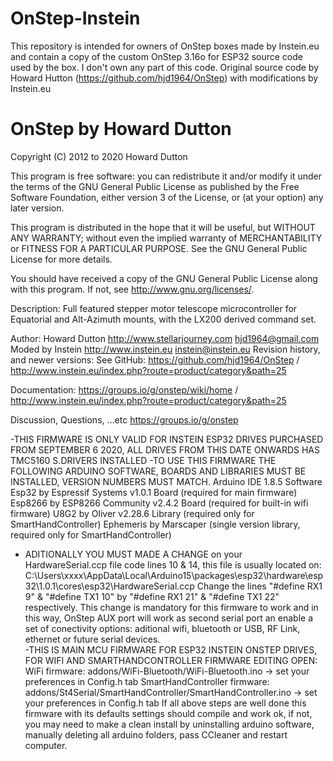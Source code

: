 # OnStep-Instein
This repository is intended for owners of OnStep boxes made by Instein.eu and contain a copy of the custom OnStep 3.16o for ESP32 source code used by the box. I don't own any part of this code. Original source code by Howard Hutton (https://github.com/hjd1964/OnStep) with modifications by Instein.eu


# OnStep by Howard Dutton

Copyright (C) 2012 to 2020 Howard Dutton

This program is free software: you can redistribute it and/or modify
it under the terms of the GNU General Public License as published by
the Free Software Foundation, either version 3 of the License, or
(at your option) any later version.

This program is distributed in the hope that it will be useful,
but WITHOUT ANY WARRANTY; without even the implied warranty of
MERCHANTABILITY or FITNESS FOR A PARTICULAR PURPOSE.  See the
GNU General Public License for more details.

You should have received a copy of the GNU General Public License
along with this program.  If not, see <http://www.gnu.org/licenses/>.

Description:
  Full featured stepper motor telescope microcontroller for Equatorial and
  Alt-Azimuth mounts, with the LX200 derived command set.

Author: Howard Dutton
  http://www.stellarjourney.com
  hjd1964@gmail.com
Moded by Instein
  http://www.instein.eu
  instein@instein.eu
Revision history, and newer versions:
  See GitHub: https://github.com/hjd1964/OnStep / http://www.instein.eu/index.php?route=product/category&path=25

Documentation:
  https://groups.io/g/onstep/wiki/home / http://www.instein.eu/index.php?route=product/category&path=25

Discussion, Questions, ...etc
  https://groups.io/g/onstep


 -THIS FIRMWARE IS ONLY VALID FOR INSTEIN ESP32 DRIVES PURCHASED FROM SEPTEMBER 6 2020, ALL DRIVES FROM THIS DATE ONWARDS HAS TMC5160 S.DRIVERS INSTALLED
 -TO USE THIS FIRMWARE THE FOLLOWING ARDUINO SOFTWARE, BOARDS AND LIBRARIES MUST BE INSTALLED, VERSION NUMBERS MUST MATCH.
     Arduino IDE 1.8.5 Software
     Esp32 by Espressif Systems v1.0.1 Board (required for main firmware)
     Esp8266 by ESP8266 Community v2.4.2 Board (required for built-in wifi firmware)
     U8G2 by Oliver v2.28.6 Library (required only for SmartHandController)
     Ephemeris by Marscaper (single version library, required only for SmartHandController)
 - ADITIONALLY YOU MUST MADE A CHANGE on your HardwareSerial.ccp file code lines 10 & 14, this file is usually located on: 
     C:\Users\xxxx\AppData\Local\Arduino15\packages\esp32\hardware\esp32\1.0.1\cores\esp32\HardwareSerial.ccp
     Change the lines "#define RX1 9" & "#define TX1 10" by "#define RX1 21" & "#define TX1 22" respectively.
     This change is mandatory for this firmware to work and in this way, OnStep AUX port will work as second serial port an enable
     a set of conectivity options: aditional wifi, bluetooth or USB, RF Link, ethernet or future serial devices.     
 -THIS IS MAIN MCU FIRMWARE FOR ESP32 INSTEIN ONSTEP DRIVES, FOR WIFI AND SMARTHANDCONTROLLER FIRMWARE EDITING OPEN:
     WiFi firmware: addons/WiFi-Bluetooth/WiFi-Bluetooth.ino -> set your preferences in Config.h tab
     SmartHandController firmware: addons/St4Serial/SmartHandController/SmartHandController.ino -> set your preferences in Config.h tab
     If all above steps are well done this firmware with its defaults settings should compile and work ok, if not, you may need to make
     a clean install by uninstalling arduino software, manually deleting all arduino folders, pass CCleaner and restart computer.

